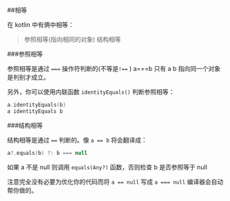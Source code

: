 ##相等

在 kotlin 中有俩中相等：

>参照相等(指向相同的对象)
>结构相等

###参照相等

参照相等是通过 `===` 操作符判断的(不等是`!==` ) a===b 只有 a b 指向同一个对象是判别才成立。


另外，你可以使用内联函数 `identityEquals()` 判断参照相等：

```kotlin
a.identityEquals(b)
a identityEquals b
```

###结构相等

结构相等是通过 `==` 判断的。像 `a == b` 将会翻译成：

```kotlin
a?.equals(b) ?: b === null
```

如果 a 不是 null 则调用 `equals(Any?)` 函数，否则检查 b 是否参照等于 null

注意完全没有必要为优化你的代码而将 `a == null` 写成 `a === null` 编译器会自动帮你做的。

